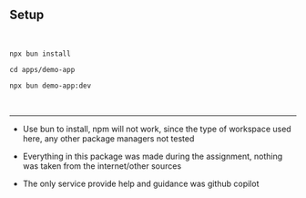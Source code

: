 ## Setup
<br />

```shell
npx bun install
```

```shell
cd apps/demo-app
```

```shell
npx bun demo-app:dev
```
<br />

---


- Use bun to install, npm will not work, since the type of workspace used here, any other package managers not tested


- Everything in this package was made during the assignment, nothing was taken from the internet/other sources
- The only service provide help and guidance was github copilot
